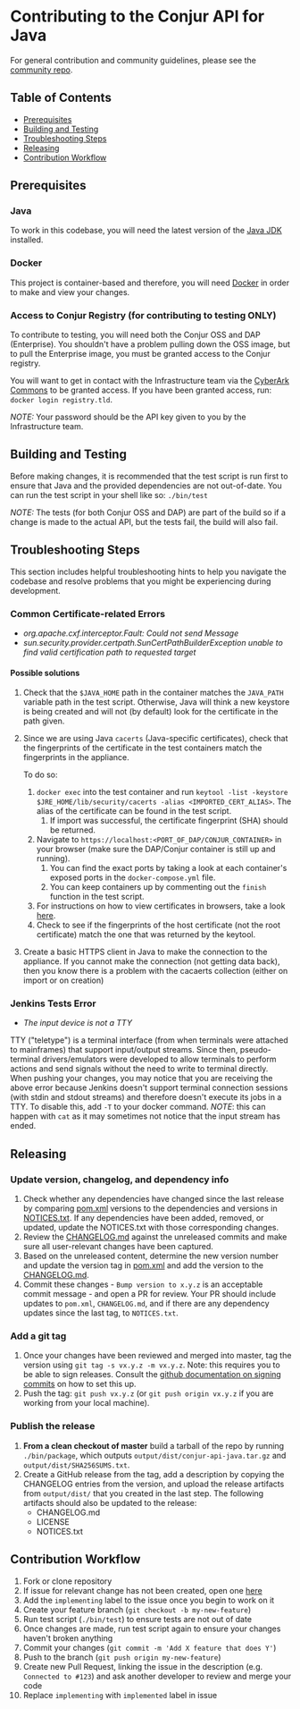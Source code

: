 # Contributing to the Conjur API for Java

For general contribution and community guidelines, please see the [community repo](https://github.com/cyberark/community).

## Table of Contents
- [Prerequisites](#prerequisites)
- [Building and Testing](#building-and-testing)
- [Troubleshooting Steps](#troubleshooting-steps)
- [Releasing](#releasing)
- [Contribution Workflow](#contribution-workflow)

## Prerequisites
### Java
To work in this codebase, you will need the latest version of the [Java JDK](https://www.oracle.com/technetwork/java/javase/downloads/jdk8-downloads-2133151.html) installed.

### Docker
This project is container-based and therefore, you will need [Docker](https://hub.docker.com/) in order to make and view your changes.

### Access to Conjur Registry (for contributing to testing ONLY)
To contribute to testing, you will need both the Conjur OSS and DAP (Enterprise). You shouldn't have a problem pulling down the OSS image, but to pull the Enterprise image, you must be granted access to the Conjur registry.

You will want to get in contact with the Infrastructure team via the [CyberArk Commons](https://discuss.cyberarkcommons.org/) to be granted access. If you have been granted access, run: `docker login registry.tld`.
 
_NOTE:_ Your password should be the API key given to you by the Infrastructure team.
 

## Building and Testing
Before making changes, it is recommended that the test script is run first to ensure that Java and the provided dependencies are not out-of-date.
You can run the test script in your shell like so:
`./bin/test`

_NOTE:_ The tests (for both Conjur OSS and DAP) are part of the build so if a change is made to the actual API, but the tests fail, the build will also fail.

## Troubleshooting Steps
This section includes helpful troubleshooting hints to help you navigate the codebase and resolve problems that you might be experiencing during development.

### Common Certificate-related Errors
- _org.apache.cxf.interceptor.Fault: Could not send Message_ 
- _sun.security.provider.certpath.SunCertPathBuilderException unable to find valid certification path to requested target_

#### Possible solutions
1. Check that the `$JAVA_HOME` path in the container matches the `JAVA_PATH` variable path in the test script. Otherwise, Java will think a new keystore is being created and will not (by default) look for the certificate in the path given.
2. Since we are using Java `cacerts` (Java-specific certificates), check that the fingerprints of the certificate in the test containers match the fingerprints in the appliance.
    
    To do so: 
    1. `docker exec` into the test container and run `keytool -list -keystore $JRE_HOME/lib/security/cacerts -alias <IMPORTED_CERT_ALIAS>`. The alias of the certificate can be found in the test script.
        1. If import was successful, the certificate fingerprint (SHA) should be returned.
    2. Navigate to `https://localhost:<PORT_OF_DAP/CONJUR_CONTAINER>` in your browser (make sure the DAP/Conjur container is still up and running). 
        1. You can find the exact ports by taking a look at each container's exposed ports in the `docker-compose.yml` file. 
        2. You can keep containers up by commenting out the `finish` function in the test script.
    3. For instructions on how to view certificates in browsers, take a look [here](https://www.globalsign.com/en/blog/how-to-view-ssl-certificate-details/).
    4. Check to see if the fingerprints of the host certificate (not the root certificate) match the one that was returned by the keytool.

3. Create a basic HTTPS client in Java to make the connection to the appliance. If you cannot make the connection (not getting data back), then you know there is a problem with the cacaerts collection (either on import or on creation)

### Jenkins Tests Error
- _The input device is not a TTY_

TTY ("teletype") is a terminal interface (from when terminals were attached to mainframes) that support input/output streams. Since then, pseudo-terminal drivers/emulators were developed to allow terminals to perform actions and send signals without the need to write to terminal directly. When pushing your changes, you may notice that you are receiving the above error because Jenkins doesn't support terminal connection sessions (with stdin and stdout streams) and therefore doesn't execute its jobs in a TTY. To disable this, add `-T` to your docker command.
    _NOTE_: this can happen with `cat` as it may sometimes not notice that the input stream has ended.

## Releasing

### Update version, changelog, and dependency info
1. Check whether any dependencies have changed since the last release by
   comparing [pom.xml](pom.xml) versions to the dependencies and versions in
   [NOTICES.txt](NOTICES.txt). If any dependencies have been added, removed, or
   updated, update the NOTICES.txt with those corresponding changes.
1. Review the [CHANGELOG.md](CHANGELOG.md) against the unreleased commits and
   make sure all user-relevant changes have been captured.
1. Based on the unreleased content, determine the new version number and update
   the version tag in [pom.xml](pom.xml) and add the version to the
   [CHANGELOG.md](CHANGELOG.md).
1. Commit these changes - `Bump version to x.y.z` is an acceptable commit
   message - and open a PR for review. Your PR should include updates to
   `pom.xml`, `CHANGELOG.md`, and if there are any dependency updates since
   the last tag, to `NOTICES.txt`.

### Add a git tag
1. Once your changes have been reviewed and merged into master, tag the version
   using `git tag -s vx.y.z -m vx.y.z`. Note: this requires you to be able to
   sign releases. Consult the [github documentation on signing commits](https://help.github.com/articles/signing-commits-with-gpg/)
   on how to set this up.
1. Push the tag: `git push vx.y.z` (or `git push origin vx.y.z` if you are working
   from your local machine).

### Publish the release
1. **From a clean checkout of master** build a tarball of the repo by running
   `./bin/package`, which outputs `output/dist/conjur-api-java.tar.gz` and
   `output/dist/SHA256SUMS.txt`.
1. Create a GitHub release from the tag, add a description by copying the
   CHANGELOG entries from the version, and upload the release artifacts from
   `output/dist/` that you created in the last step. The following artifacts
   should also be updated to the release:
   - CHANGELOG.md
   - LICENSE
   - NOTICES.txt

## Contribution Workflow
1. Fork or clone repository
2. If issue for relevant change has not been created, open one [here](https://github.com/cyberark/conjur-api-java/issues)
3. Add the `implementing` label to the issue once you begin to work on it 
4. Create your feature branch (`git checkout -b my-new-feature`)
5. Run test script (`./bin/test`) to ensure tests are not out of date
5. Once changes are made, run test script again to ensure your changes haven't broken anything
6. Commit your changes (`git commit -m 'Add X feature that does Y'`)
7. Push to the branch (`git push origin my-new-feature`)
8. Create new Pull Request, linking the issue in the description (e.g. `Connected to #123`) and ask another developer to review and merge your code
9. Replace `implementing` with `implemented` label in issue
